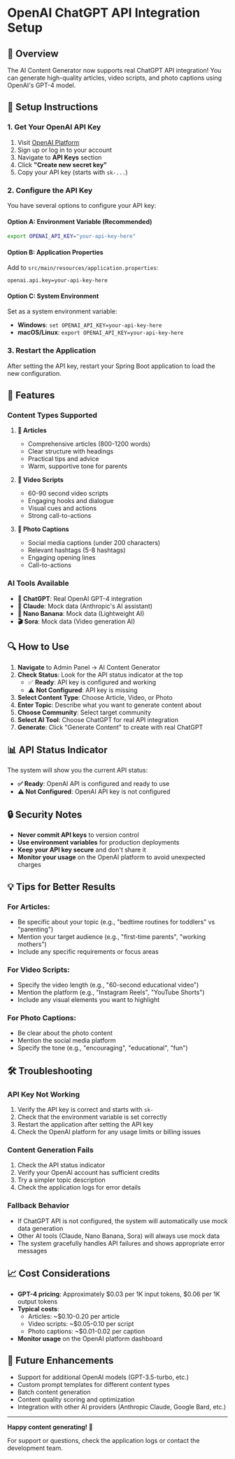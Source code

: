 # OpenAI ChatGPT API Integration Setup

## 🚀 Overview

The AI Content Generator now supports real ChatGPT API integration! You can generate high-quality articles, video scripts, and photo captions using OpenAI's GPT-4 model.

## 🔧 Setup Instructions

### 1. Get Your OpenAI API Key

1. Visit [OpenAI Platform](https://platform.openai.com/)
2. Sign up or log in to your account
3. Navigate to **API Keys** section
4. Click **"Create new secret key"**
5. Copy your API key (starts with `sk-...`)

### 2. Configure the API Key

You have several options to configure your API key:

#### Option A: Environment Variable (Recommended)
```bash
export OPENAI_API_KEY="your-api-key-here"
```

#### Option B: Application Properties
Add to `src/main/resources/application.properties`:
```properties
openai.api.key=your-api-key-here
```

#### Option C: System Environment
Set as a system environment variable:
- **Windows**: `set OPENAI_API_KEY=your-api-key-here`
- **macOS/Linux**: `export OPENAI_API_KEY=your-api-key-here`

### 3. Restart the Application

After setting the API key, restart your Spring Boot application to load the new configuration.

## 🎯 Features

### Content Types Supported

1. **📝 Articles**
   - Comprehensive articles (800-1200 words)
   - Clear structure with headings
   - Practical tips and advice
   - Warm, supportive tone for parents

2. **🎥 Video Scripts**
   - 60-90 second video scripts
   - Engaging hooks and dialogue
   - Visual cues and actions
   - Strong call-to-actions

3. **📸 Photo Captions**
   - Social media captions (under 200 characters)
   - Relevant hashtags (5-8 hashtags)
   - Engaging opening lines
   - Call-to-actions

### AI Tools Available

- **🤖 ChatGPT**: Real OpenAI GPT-4 integration
- **🧠 Claude**: Mock data (Anthropic's AI assistant)
- **🍌 Nano Banana**: Mock data (Lightweight AI)
- **🎬 Sora**: Mock data (Video generation AI)

## 🔍 How to Use

1. **Navigate** to Admin Panel → AI Content Generator
2. **Check Status**: Look for the API status indicator at the top
   - ✅ **Ready**: API key is configured and working
   - ⚠️ **Not Configured**: API key is missing
3. **Select Content Type**: Choose Article, Video, or Photo
4. **Enter Topic**: Describe what you want to generate content about
5. **Choose Community**: Select target community
6. **Select AI Tool**: Choose ChatGPT for real API integration
7. **Generate**: Click "Generate Content" to create with real ChatGPT

## 📊 API Status Indicator

The system will show you the current API status:

- **✅ Ready**: OpenAI API is configured and ready to use
- **⚠️ Not Configured**: OpenAI API key is not configured

## 🔒 Security Notes

- **Never commit API keys** to version control
- **Use environment variables** for production deployments
- **Keep your API key secure** and don't share it
- **Monitor your usage** on the OpenAI platform to avoid unexpected charges

## 💡 Tips for Better Results

### For Articles:
- Be specific about your topic (e.g., "bedtime routines for toddlers" vs "parenting")
- Mention your target audience (e.g., "first-time parents", "working mothers")
- Include any specific requirements or focus areas

### For Video Scripts:
- Specify the video length (e.g., "60-second educational video")
- Mention the platform (e.g., "Instagram Reels", "YouTube Shorts")
- Include any visual elements you want to highlight

### For Photo Captions:
- Be clear about the photo content
- Mention the social media platform
- Specify the tone (e.g., "encouraging", "educational", "fun")

## 🛠️ Troubleshooting

### API Key Not Working
1. Verify the API key is correct and starts with `sk-`
2. Check that the environment variable is set correctly
3. Restart the application after setting the API key
4. Check the OpenAI platform for any usage limits or billing issues

### Content Generation Fails
1. Check the API status indicator
2. Verify your OpenAI account has sufficient credits
3. Try a simpler topic description
4. Check the application logs for error details

### Fallback Behavior
- If ChatGPT API is not configured, the system will automatically use mock data generation
- Other AI tools (Claude, Nano Banana, Sora) will always use mock data
- The system gracefully handles API failures and shows appropriate error messages

## 📈 Cost Considerations

- **GPT-4 pricing**: Approximately $0.03 per 1K input tokens, $0.06 per 1K output tokens
- **Typical costs**: 
  - Articles: ~$0.10-0.20 per article
  - Video scripts: ~$0.05-0.10 per script
  - Photo captions: ~$0.01-0.02 per caption
- **Monitor usage** on the OpenAI platform dashboard

## 🔄 Future Enhancements

- Support for additional OpenAI models (GPT-3.5-turbo, etc.)
- Custom prompt templates for different content types
- Batch content generation
- Content quality scoring and optimization
- Integration with other AI providers (Anthropic Claude, Google Bard, etc.)

---

**Happy content generating! 🎉**

For support or questions, check the application logs or contact the development team.
